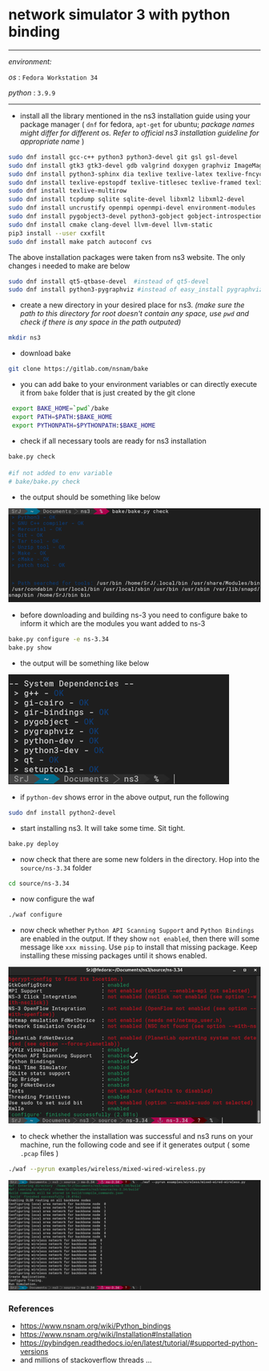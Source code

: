 # network simulator 3 with python binding
---
*environment:*

*os* : `Fedora Workstation 34` 

*python* : `3.9.9`

---

- install all the library mentioned in the ns3 installation guide using your package manager ( `dnf` for fedora, `apt-get` for ubuntu; *package names might differ for different os. Refer to official ns3 installation guideline for appropriate name* )
````bash
sudo dnf install gcc-c++ python3 python3-devel git gsl gsl-devel
sudo dnf install gtk3 gtk3-devel gdb valgrind doxygen graphviz ImageMagick
sudo dnf install python3-sphinx dia texlive texlive-latex texlive-fncychap texlive-capt-of texlive-tabulary texlive-eqparbox
sudo dnf install texlive-epstopdf texlive-titlesec texlive-framed texlive-dvipng texlive-threeparttable texlive-wrapfig
sudo dnf install texlive-multirow
sudo dnf install tcpdump sqlite sqlite-devel libxml2 libxml2-devel
sudo dnf install uncrustify openmpi openmpi-devel environment-modules
sudo dnf install pygobject3-devel python3-gobject gobject-introspection-devel goocanvas2-devel graphviz-devel graphviz ipython
sudo dnf install cmake clang-devel llvm-devel llvm-static
pip3 install --user cxxfilt
sudo dnf install make patch autoconf cvs
````
The above installation packages were taken from ns3 website. The only changes i needed to make are below

````bash
sudo dnf install qt5-qtbase-devel  #instead of qt5-devel
sudo dnf install python3-pygraphviz #instead of easy_install pygraphviz
````

- create a new directory in your desired place for ns3. *(make sure the path to this directory for root doesn't contain any space, use `pwd` and check if there is any space in the path outputed)*
````bash
mkdir ns3
````
- download bake
````bash
git clone https://gitlab.com/nsnam/bake
````
- you can add bake to your environment variables or can directly execute it from `bake` folder that is just created by the git clone
````bash
 export BAKE_HOME=`pwd`/bake 
 export PATH=$PATH:$BAKE_HOME
 export PYTHONPATH=$PYTHONPATH:$BAKE_HOME
````
- check if all necessary tools are ready for ns3 installation
````bash
bake.py check  

#if not added to env variable
# bake/bake.py check
````
- the output should be something like below

![](images/1.png)

- before downloading and building ns-3 you need to configure bake to inform it which are the modules you want added to ns-3
````bash
bake.py configure -e ns-3.34
bake.py show
````
- the output will be something like below

![](images/2.png)

- if `python-dev` shows error in the above output, run the following
````bash
sudo dnf install python2-devel
````
- start installing ns3. It will take some time. Sit tight.
````bash
bake.py deploy
````
- now check that there are some new folders in the directory. Hop into the `source/ns-3.34` folder
````bash
cd source/ns-3.34
````
- now configure the waf
````bash
./waf configure
````
- now check whether `Python API Scanning Support` and `Python Bindings` are enabled in the output. If they show `not enabled`, then there will some message like `xxx missing`. Use `pip` to install that missing package. Keep installing these missing packages until it shows enabled.

![](images/3.png)

- to check whether the installation was successful and ns3 runs on your machine, run the following code and see if it generates output ( some `.pcap` files )
````bash
./waf --pyrun examples/wireless/mixed-wired-wireless.py
````
![](images/4.png)

### References
- https://www.nsnam.org/wiki/Python_bindings
- https://www.nsnam.org/wiki/Installation#Installation
- https://pybindgen.readthedocs.io/en/latest/tutorial/#supported-python-versions
- and millions of stackoverflow threads ...



